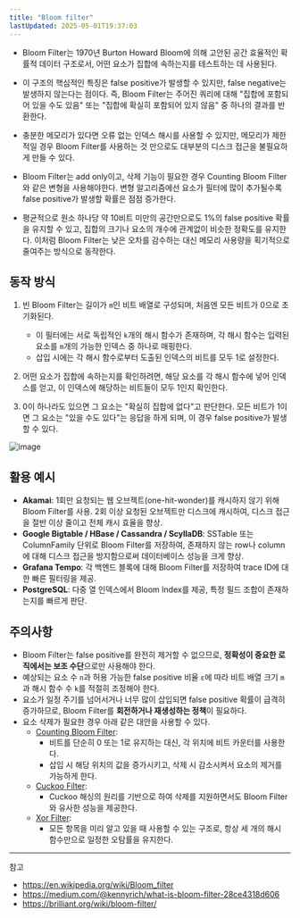 ```yaml
---
title: "Bloom filter"
lastUpdated: 2025-05-01T19:37:03
---
```

- Bloom Filter는 1970년 Burton Howard Bloom에 의해 고안된 공간 효율적인 확률적 데이터 구조로서, 어떤 요소가 집합에 속하는지를 테스트하는 데 사용된다.
- 이 구조의 핵심적인 특징은 false positive가 발생할 수 있지만, false negative는 발생하지 않는다는 점이다. 즉, Bloom Filter는 주어진 쿼리에 대해 "집합에 포함되어 있을 수도 있음" 또는 "집합에 확실히 포함되어 있지 않음" 중 하나의 결과를 반환한다.
- 충분한 메모리가 있다면 오류 없는 인덱스 해시를 사용할 수 있지만, 메모리가 제한적일 경우 Bloom Filter를 사용하는 것 만으로도 대부분의 디스크 접근을 불필요하게 만들 수 있다.

- Bloom Filter는 add only이고, 삭제 기능이 필요한 경우 Counting Bloom Filter와 같은 변형을 사용해야한다. 변형 알고리즘에선 요소가 필터에 많이 추가될수록 false positive가 발생할 확률은 점점 증가한다.

- 평균적으로 원소 하나당 약 10비트 미만의 공간만으로도 1%의 false positive 확률을 유지할 수 있고, 집합의 크기나 요소의 개수에 관계없이 비슷한 정확도를 유지한다. 이처럼 Bloom Filter는 낮은 오차를 감수하는 대신 메모리 사용량을 획기적으로 줄여주는 방식으로 동작한다.

## 동작 방식

1. 빈 Bloom Filter는 길이가 `m`인 비트 배열로 구성되며, 처음엔 모든 비트가 0으로 초기화된다.

    - 이 필터에는 서로 독립적인 `k`개의 해시 함수가 존재하며, 각 해시 함수는 입력된 요소를 `m`개의 가능한 인덱스 중 하나로 매핑한다.
    - 삽입 시에는 각 해시 함수로부터 도출된 인덱스의 비트를 모두 1로 설정한다.

2. 어떤 요소가 집합에 속하는지를 확인하려면, 해당 요소를 각 해시 함수에 넣어 인덱스를 얻고, 이 인덱스에 해당하는 비트들이 모두 1인지 확인한다.

3. 0이 하나라도 있으면 그 요소는 "확실히 집합에 없다"고 판단한다. 모든 비트가 1이면 그 요소는 "있을 수도 있다"는 응답을 하게 되며, 이 경우 false positive가 발생할 수 있다.

![image](https://github.com/user-attachments/assets/8b251bee-4697-4b3f-a340-e3701113ed72)

## 활용 예시

- **Akamai**: 1회만 요청되는 웹 오브젝트(one-hit-wonder)를 캐시하지 않기 위해 Bloom Filter를 사용. 2회 이상 요청된 오브젝트만 디스크에 캐시하여, 디스크 접근을 절반 이상 줄이고 전체 캐시 효율을 향상.
- **Google Bigtable / HBase / Cassandra / ScyllaDB**: SSTable 또는 ColumnFamily 단위로 Bloom Filter를 저장하여, 존재하지 않는 row나 column에 대해 디스크 접근을 방지함으로써 데이터베이스 성능을 크게 향상.
- **Grafana Tempo**: 각 백엔드 블록에 대해 Bloom Filter를 저장하여 trace ID에 대한 빠른 필터링을 제공.
- **PostgreSQL**: 다중 열 인덱스에서 Bloom Index를 제공, 특정 필드 조합이 존재하는지를 빠르게 판단.

## 주의사항

- Bloom Filter는 false positive를 완전히 제거할 수 없으므로, **정확성이 중요한 로직에서는 보조 수단**으로만 사용해야 한다.
- 예상되는 요소 수 `n`과 허용 가능한 false positive 비율 `ε`에 따라 비트 배열 크기 `m`과 해시 함수 수 `k`를 적절히 조정해야 한다.
- 요소가 일정 주기를 넘어서거나 너무 많이 삽입되면 false positive 확률이 급격히 증가하므로, Bloom Filter를 **회전하거나 재생성하는 정책**이 필요하다.
- 요소 삭제가 필요한 경우 아래 같은 대안을 사용할 수 있다.
  - [Counting Bloom Filter](https://en.wikipedia.org/wiki/Counting_Bloom_filter):
    - 비트를 단순히 0 또는 1로 유지하는 대신, 각 위치에  비트 카운터를 사용한다.
    - 삽입 시 해당 위치의 값을 증가시키고, 삭제 시 감소시켜서 요소의 제거를 가능하게 한다.
  - [Cuckoo Filter](https://en.wikipedia.org/wiki/Cuckoo_filter):
    - Cuckoo 해싱의 원리를 기반으로 하여 삭제를 지원하면서도 Bloom Filter와 유사한 성능을 제공한다.
  - [Xor Filter](https://lemire.me/blog/2019/12/19/xor-filters-faster-and-smaller-than-bloom-filters):
    - 모든 항목을 미리 알고 있을 때 사용할 수 있는 구조로, 항상 세 개의 해시 함수만으로 일정한 오탐률을 유지한다.

---
참고

- <https://en.wikipedia.org/wiki/Bloom_filter>
- <https://medium.com/@kennyrich/what-is-bloom-filter-28ce4318d606>
- <https://brilliant.org/wiki/bloom-filter/>
